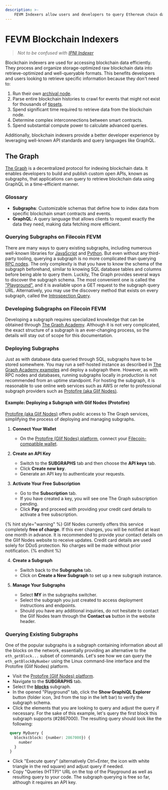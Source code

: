 ```yaml
---
description: >-
    FEVM Indexers allow users and developers to query Ethereum chain data in an extremely quick manner. Learn what EVM indexers are available on Filecoin and how to use them through existing data providers.
---
```


# FEVM Blockchain Indexers
> *Not to be confused with [IPNI Indexer](https://docs.filecoin.io/storage-providers/architecture/network-indexer)*

Blockchain indexers are used for accessing blockchain data efficiently. They process and organize storage-optimized raw blockchain data into retrieve-optimized and well-queryable formats. This benefits developers and users looking to retrieve specific information because they don't need to:

1. Run their own [archival node](https://docs.filecoin.io/networks/mainnet/rpcs).
2. Parse entire blockchain histories to crawl for events that might not exist for thousands of [tipsets](https://docs.filecoin.io/basics/the-blockchain/blocks-and-tipsets#tipsets).
3. Spend significant time required to retrieve data from the blockchain node.
4. Determine complex interconnections between smart contracts.
5. Spend substantial compute power to calculate advanced queries.

Additionally, blockchain indexers provide a better developer experience by leveraging well-known API standards and query languages like GraphQL.

## The Graph

[The Graph](https://thegraph.com) is a decentralized protocol for indexing blockchain data. It enables developers to build and publish custom open APIs, known as subgraphs, that applications can query to retrieve blockchain data using GraphQL in a time-efficient manner.

### Glossary

- **Subgraphs**: Customizable schemas that define how to index data from specific blockchain smart contracts and events.
- **GraphQL**: A query language that allows clients to request exactly the data they need, making data fetching more efficient.

### Querying Subgraphs on Filecoin FEVM

There are many ways to query existing subgraphs, including numerous well-known libraries for [JavaScript](https://thegraph.com/docs/en/querying/querying-from-an-application/) and [Python](https://thegraph.com/docs/en/querying/querying-with-python/). But even without any third-party tooling, querying a subgraph is no more complicated than querying [RPC nodes](https://docs.filecoin.io/reference/json-rpc). The only complexity is that you have to know the schema of the subgraph beforehand, similar to knowing SQL database tables and columns before being able to query them. Luckily, The Graph provides several ways to discover the subgraph schema. The most convenient one is called the ["Playground"](https://graphql.org/blog/2020-04-03-graphiql-graphql-playground/), and it is available upon a GET request to the subgraph query URL. Alternatively, you may use the discovery method that exists on every subgraph, called the [Introspection Query](https://graphql.org/learn/introspection/).

### Developing Subgraphs on Filecoin FEVM

Developing a subgraph requires specialized knowledge that can be obtained through [The Graph Academy](https://thegraph.academy). Although it is not very complicated, the exact structure of a subgraph is an ever-changing process, so the details will stay out of scope for this documentation.

### Deploying Subgraphs

Just as with database data queried through SQL, subgraphs have to be stored somewhere. You may run a self-hosted instance as described in [The Graph Academy examples](https://thegraph.academy/developers/local-development/) and deploy a subgraph there. However, as with RPC nodes and databases, running subgraphs locally in production is not recommended from an uptime standpoint. For hosting the subgraph, it is reasonable to use online web services such as AWS or refer to professional subgraph providers such as [Protofire (aka Glif Nodes)](https://api.node.glif.io/graph).

#### Example: Deploying a Subgraph with Glif Nodes (Protofire)

[Protofire (aka Glif Nodes)](https://api.node.glif.io) offers public access to The Graph services, simplifying the process of deploying and managing subgraphs.

1. **Connect Your Wallet**
   - On the [Protofire (Glif Nodes) platform](https://api.node.glif.io), connect your [Filecoin-compatible wallet](https://docs.filecoin.io/basics/assets/wallets).

2. **Create an API Key**
   - Switch to the **SUBGRAPHS** tab and then choose the **API keys** tab.
   - Click **Create new key**.
   - Generate an API key to authenticate your requests.

3. **Activate Your Free Subscription**
   - Go to the **Subscription** tab.
   - If you have created a key, you will see one The Graph subscription pending.
   - Click **Pay** and proceed with providing your credit card details to activate a free subscription.

{% hint style="warning" %}
Glif Nodes currently offers this service completely **free of charge**. If this ever changes, you will be notified at least one month in advance. It is recommended to provide your contact details on the Glif Nodes website to receive updates. Credit card details are used solely for DDoS protection. No charges will be made without prior notification.
{% endhint %}

4. **Create a Subgraph**
   - Switch back to the **Subgraphs** tab.
   - Click on **Create a New Subgraph** to set up a new subgraph instance.

5. **Manage Your Subgraphs**
   - Select **MY** in the subgraphs switcher.
   - Select the subgraph you just created to access deployment instructions and endpoints.
   - Should you have any additional inquiries, do not hesitate to contact the Glif Nodes team through the **Contact us** button in the website header.

### Querying Existing Subgraphs

One of the popular subgraphs is a subgraph containing information about all the blocks on the network, essentially providing an alternative to the `eth_getBlock...` subset of commands. Let's see how we can query the `eth_getBlockByNumber` using the Linux command-line interface and the Protofire (Glif Nodes) platform.

- Visit the [Protofire (Glif Nodes) platform](https://api.node.glif.io).
- Navigate to the **SUBGRAPHS** tab.
- Select the **[blocks](https://api.node.glif.io/graph/21/mainnet%2Fblocks)** subgraph.
- In the opened "Playground" tab, click the **Show GraphiQL Explorer** button (folder icon, 3rd from the top in the left bar) to verify the subgraph schema.
- Click the elements that you are looking to query and adjust the query if necessary. For the sake of this example, let's query the first block this subgraph supports (#2867000). The resulting query should look like the following:

```graphql
  query MyQuery {
    blocks(block: {number: 2867000}) {
      number
    }
  }
```

- Click "Execute query" (alternatively Ctrl+Enter, the icon with white triangle in the red square) and adjust query if needed. 
- Copy "Queries (HTTP)" URL on the top of the Playground as well as resulting query to your code. The subgraph querying is free so far, although it requires an API key.

